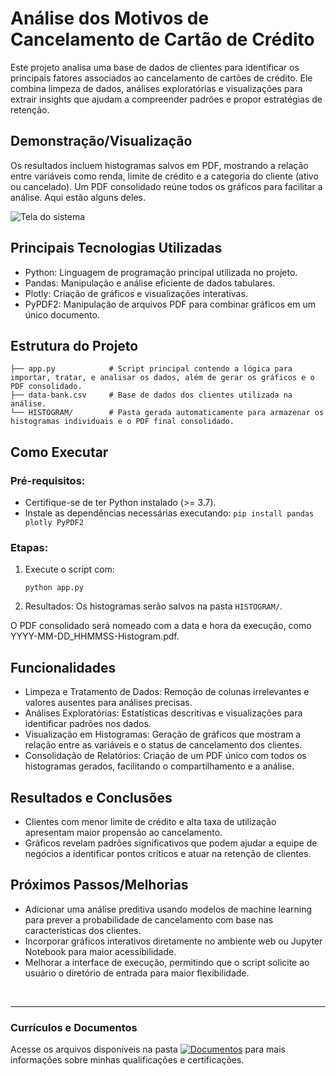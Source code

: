 # Análise dos Motivos de Cancelamento de Cartão de Crédito
Este projeto analisa uma base de dados de clientes para identificar os principais fatores associados ao cancelamento de cartões de crédito. Ele combina limpeza de dados, análises exploratórias e visualizações para extrair insights que ajudam a compreender padrões e propor estratégias de retenção.

## Demonstração/Visualização
Os resultados incluem histogramas salvos em PDF, mostrando a relação entre variáveis como renda, limite de crédito e a categoria do cliente (ativo ou cancelado). Um PDF consolidado reúne todos os gráficos para facilitar a análise. Aqui estão alguns deles.

![Tela do sistema](link)

## Principais Tecnologias Utilizadas
- Python: Linguagem de programação principal utilizada no projeto.
- Pandas: Manipulação e análise eficiente de dados tabulares.
- Plotly: Criação de gráficos e visualizações interativas.
- PyPDF2: Manipulação de arquivos PDF para combinar gráficos em um único documento.

## Estrutura do Projeto
```
├── app.py            # Script principal contendo a lógica para importar, tratar, e analisar os dados, além de gerar os gráficos e o PDF consolidado.
├── data-bank.csv     # Base de dados dos clientes utilizada na análise.
└── HISTOGRAM/        # Pasta gerada automaticamente para armazenar os histogramas individuais e o PDF final consolidado.
```

## Como Executar

### Pré-requisitos:
- Certifique-se de ter Python instalado (>= 3.7).
- Instale as dependências necessárias executando:
      ```
      pip install pandas plotly PyPDF2
      ```

### Etapas:
1. Execute o script com:
      ```
      python app.py
      ```

2. Resultados: Os histogramas serão salvos na pasta <code>HISTOGRAM/</code>.

O PDF consolidado será nomeado com a data e hora da execução, como YYYY-MM-DD_HHMMSS-Histogram.pdf.

## Funcionalidades
- Limpeza e Tratamento de Dados: Remoção de colunas irrelevantes e valores ausentes para análises precisas.
- Análises Exploratórias: Estatísticas descritivas e visualizações para identificar padrões nos dados.
- Visualização em Histogramas: Geração de gráficos que mostram a relação entre as variáveis e o status de cancelamento dos clientes.
- Consolidação de Relatórios: Criação de um PDF único com todos os histogramas gerados, facilitando o compartilhamento e a análise.

## Resultados e Conclusões
- Clientes com menor limite de crédito e alta taxa de utilização apresentam maior propensão ao cancelamento.
- Gráficos revelam padrões significativos que podem ajudar a equipe de negócios a identificar pontos críticos e atuar na retenção de clientes.

## Próximos Passos/Melhorias
- Adicionar uma análise preditiva usando modelos de machine learning para prever a probabilidade de cancelamento com base nas características dos clientes.
- Incorporar gráficos interativos diretamente no ambiente web ou Jupyter Notebook para maior acessibilidade.
- Melhorar a interface de execução, permitindo que o script solicite ao usuário o diretório de entrada para maior flexibilidade.

<br>
<hr> 

### Currículos e Documentos
Acesse os arquivos disponíveis na pasta 
[![Documentos](https://img.shields.io/badge/DOCUMENTOS-%F0%9F%93%83-blue?style=flat-square)](https://github.com/vitoriapguimaraes/vitoriapguimaraes/tree/main/DOCUMENTOS) para mais informações sobre minhas qualificações e certificações.